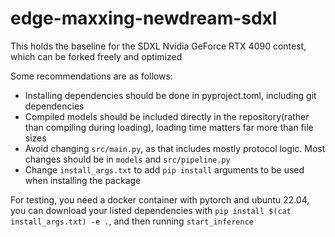 # edge-maxxing-newdream-sdxl

This holds the baseline for the SDXL Nvidia GeForce RTX 4090 contest, which can be forked freely and optimized

Some recommendations are as follows:
- Installing dependencies should be done in pyproject.toml, including git dependencies
- Compiled models should be included directly in the repository(rather than compiling during loading), loading time matters far more than file sizes
- Avoid changing `src/main.py`, as that includes mostly protocol logic. Most changes should be in `models` and `src/pipeline.py`
- Change `install_args.txt` to add `pip install` arguments to be used when installing the package

For testing, you need a docker container with pytorch and ubuntu 22.04,
you can download your listed dependencies with `pip install $(cat install_args.txt) -e .`, and then running `start_inference`
